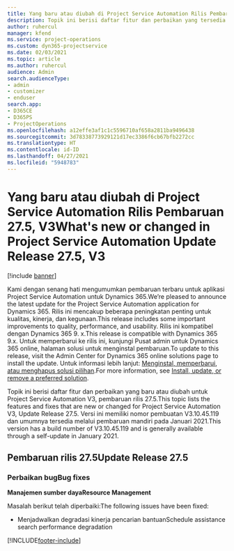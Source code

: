```yaml
---
title: Yang baru atau diubah di Project Service Automation Rilis Pembaruan 27.5, Hotfix, V3
description: Topik ini berisi daftar fitur dan perbaikan yang tersedia di Hotfix Project Service Automation V3, pembaruan rilis 27.5, V3.
author: ruhercul
manager: kfend
ms.service: project-operations
ms.custom: dyn365-projectservice
ms.date: 02/03/2021
ms.topic: article
ms.author: ruhercul
audience: Admin
search.audienceType:
- admin
- customizer
- enduser
search.app:
- D365CE
- D365PS
- ProjectOperations
ms.openlocfilehash: a12effe3af1c1c5596710af658a2811ba9496438
ms.sourcegitcommit: 3d78338773929121d17ec3386f6cb67bfb2272cc
ms.translationtype: HT
ms.contentlocale: id-ID
ms.lasthandoff: 04/27/2021
ms.locfileid: "5948783"
---
```

# <a name="whats-new-or-changed-in-project-service-automation-update-release-275-v3"></a><span data-ttu-id="fb838-103">Yang baru atau diubah di Project Service Automation Rilis Pembaruan 27.5, V3</span><span class="sxs-lookup"><span data-stu-id="fb838-103">What's new or changed in Project Service Automation Update Release 27.5, V3</span></span>

[!include [banner](../includes/psa-now-project-operations.md)]

<span data-ttu-id="fb838-104">Kami dengan senang hati mengumumkan pembaruan terbaru untuk aplikasi Project Service Automation untuk Dynamics 365.</span><span class="sxs-lookup"><span data-stu-id="fb838-104">We’re pleased to announce the latest update for the Project Service Automation application for Dynamics 365.</span></span> <span data-ttu-id="fb838-105">Rilis ini mencakup beberapa peningkatan penting untuk kualitas, kinerja, dan kegunaan.</span><span class="sxs-lookup"><span data-stu-id="fb838-105">This release includes some important improvements to quality, performance, and usability.</span></span> <span data-ttu-id="fb838-106">Rilis ini kompatibel dengan Dynamics 365 9. x.</span><span class="sxs-lookup"><span data-stu-id="fb838-106">This release is compatible with Dynamics 365 9.x.</span></span> <span data-ttu-id="fb838-107">Untuk memperbarui ke rilis ini, kunjungi Pusat admin untuk Dynamics 365 online, halaman solusi untuk menginstal pembaruan.</span><span class="sxs-lookup"><span data-stu-id="fb838-107">To update to this release, visit the Admin Center for Dynamics 365 online solutions page to install the update.</span></span> <span data-ttu-id="fb838-108">Untuk informasi lebih lanjut: [Menginstal, memperbarui, atau menghapus solusi pilihan](/power-platform/admin/install-remove-preferred-solution).</span><span class="sxs-lookup"><span data-stu-id="fb838-108">For more information, see [Install, update, or remove a preferred solution](/power-platform/admin/install-remove-preferred-solution).</span></span>

<span data-ttu-id="fb838-109">Topik ini berisi daftar fitur dan perbaikan yang baru atau diubah untuk Project Service Automation V3, pembaruan rilis 27.5.</span><span class="sxs-lookup"><span data-stu-id="fb838-109">This topic lists the features and fixes that are new or changed for Project Service Automation V3, Update Release 27.5.</span></span> <span data-ttu-id="fb838-110">Versi ini memiliki nomor pembuatan V3.10.45.119 dan umumnya tersedia melalui pembaruan mandiri pada Januari 2021.</span><span class="sxs-lookup"><span data-stu-id="fb838-110">This version has a build number of V3.10.45.119 and is generally available through a self-update in January 2021.</span></span>

## <a name="update-release-275"></a><span data-ttu-id="fb838-111">Pembaruan rilis 27.5</span><span class="sxs-lookup"><span data-stu-id="fb838-111">Update Release 27.5</span></span>

### <a name="bug-fixes"></a><span data-ttu-id="fb838-112">Perbaikan bug</span><span class="sxs-lookup"><span data-stu-id="fb838-112">Bug fixes</span></span>


<span data-ttu-id="fb838-113">**Manajemen sumber daya**</span><span class="sxs-lookup"><span data-stu-id="fb838-113">**Resource Management**</span></span>

<span data-ttu-id="fb838-114">Masalah berikut telah diperbaiki:</span><span class="sxs-lookup"><span data-stu-id="fb838-114">The following issues have been fixed:</span></span>

- <span data-ttu-id="fb838-115">Menjadwalkan degradasi kinerja pencarian bantuan</span><span class="sxs-lookup"><span data-stu-id="fb838-115">Schedule assistance search performance degradation</span></span>


[!INCLUDE[footer-include](../includes/footer-banner.md)]